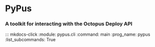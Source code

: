 # PyPus

### A toolkit for interacting with the Octopus Deploy API

::: mkdocs-click
    :module: pypus.cli
    :command: main
    :prog_name: pypus
    :list_subcommands: True
